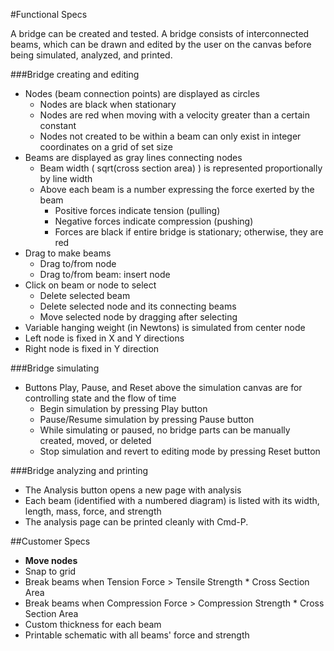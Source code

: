 #Functional Specs

A bridge can be created and tested. A bridge consists of interconnected beams, which can be drawn and edited by the user on the canvas before being simulated, analyzed, and printed.

###Bridge creating and editing
* Nodes (beam connection points) are displayed as circles
    * Nodes are black when stationary
    * Nodes are red when moving with a velocity greater than a certain constant
    * Nodes not created to be within a beam can only exist in integer coordinates on a grid of set size
* Beams are displayed as gray lines connecting nodes
    * Beam width ( sqrt(cross section area) ) is represented proportionally by line width
    * Above each beam is a number expressing the force exerted by the beam
        * Positive forces indicate tension (pulling)
        * Negative forces indicate compression (pushing)
        * Forces are black if entire bridge is stationary; otherwise, they are red
* Drag to make beams
    * Drag to/from node
    * Drag to/from beam: insert node
* Click on beam or node to select
    * Delete selected beam
    * Delete selected node and its connecting beams
    * Move selected node by dragging after selecting
* Variable hanging weight (in Newtons) is simulated from center node
* Left node is fixed in X and Y directions
* Right node is fixed in Y direction

###Bridge simulating
* Buttons Play, Pause, and Reset above the simulation canvas are for controlling state and the flow of time
    * Begin simulation by pressing Play button
    * Pause/Resume simulation by pressing Pause button
    * While simulating or paused, no bridge parts can be manually created, moved, or deleted
    * Stop simulation and revert to editing mode by pressing Reset button
    
###Bridge analyzing and printing
* The Analysis button opens a new page with analysis
* Each beam (identified with a numbered diagram) is listed with its width, length, mass, force, and strength
* The analysis page can be printed cleanly with Cmd-P.

##Customer Specs

* **Move nodes**
* Snap to grid
* Break beams when Tension Force > Tensile Strength * Cross Section Area
* Break beams when Compression Force > Compression Strength * Cross Section Area
* Custom thickness for each beam
* Printable schematic with all beams' force and strength